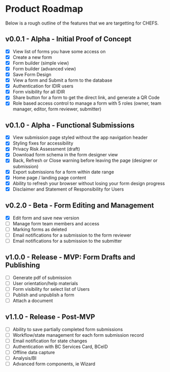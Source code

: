 # Product Roadmap

Below is a rough outline of the features that we are targetting for CHEFS.

## v0.0.1 - Alpha - Initial Proof of Concept

* [x] View list of forms you have some access on  
* [x] Create a new form  
* [x] Form builder (simple view)  
* [x] Form builder (advanced view)  
* [x] Save Form Design  
* [x] View a form and Submit a form to the database  
* [x] Authentication for IDIR users  
* [x] Form visibility for all IDIR  
* [x] Share button for a form to get the direct link, and generate a QR Code  
* [x] Role based access control to manage a form with 5 roles (owner, team manager, editor, form reviewer, submitter)

## v0.1.0 - Alpha - Functional Submissions

* [x] View submission page styled without the app navigation header
* [x] Styling fixes for accessibility
* [x] Privacy Risk Assessment (draft)
* [x] Download form schema in the form designer view  
* [x] Back, Refresh or Close warning before leaving the page (designer or submission)  
* [x] Export submissions for a form within date range
* [x] Home page / landing page content
* [x] Ability to refresh your browser without losing your form design progress
* [x] Disclaimer and Statement of Responsibility for Users

## v0.2.0 - Beta - Form Editing and Management

* [x] Edit form and save new version
* [ ] Manage form team members and access
* [ ] Marking forms as deleted
* [ ] Email notifications for a submission to the form reviewer
* [ ] Email notifications for a submission to the submitter

## v1.0.0 - Release - MVP: Form Drafts and Publishing

* [ ] Generate pdf of submission
* [ ] User orientation/help materials
* [ ] Form visibility for select list of Users
* [ ] Publish and unpublish a form
* [ ] Attach a document

## v1.1.0 - Release - Post-MVP

* [ ] Ability to save partially completed form submissions  
* [ ] Workflow/state management for each form submission record  
* [ ] Email notification for state changes
* [ ] Authentication with BC Services Card, BCeID
* [ ] Offline data capture
* [ ] Analysis/BI
* [ ] Advanced form components, ie Wizard
